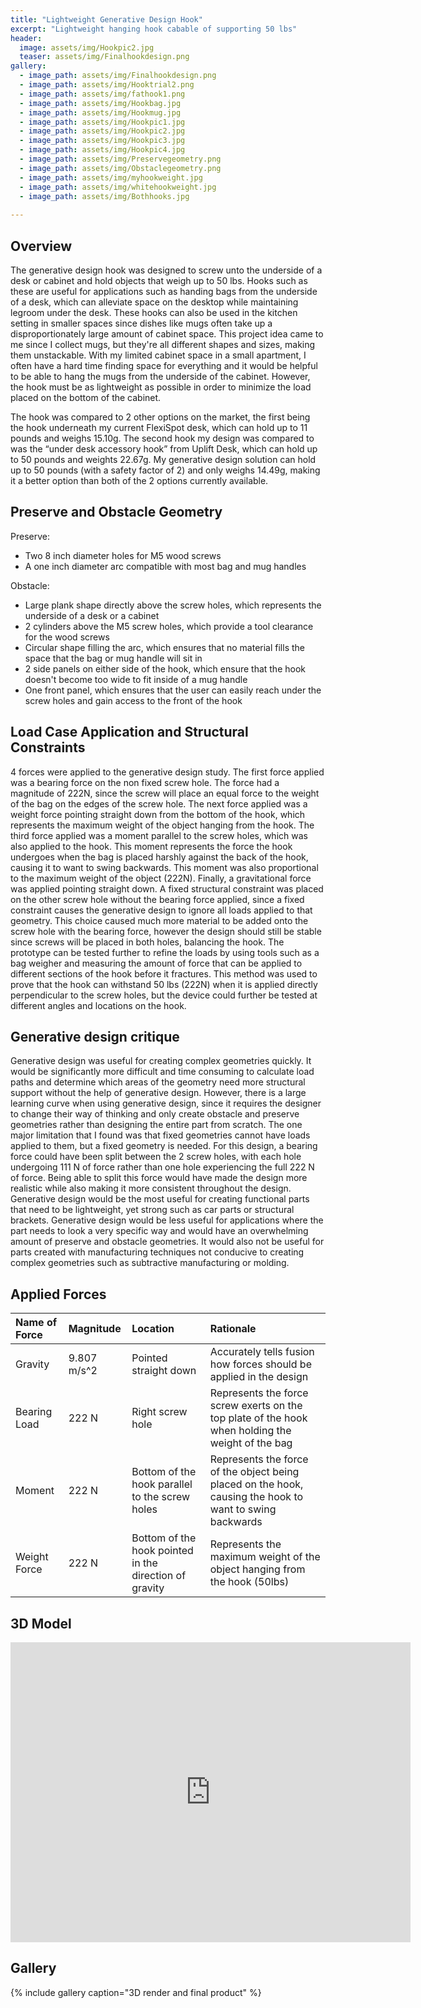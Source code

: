 ```yaml
---
title: "Lightweight Generative Design Hook"
excerpt: "Lightweight hanging hook cabable of supporting 50 lbs"
header:
  image: assets/img/Hookpic2.jpg
  teaser: assets/img/Finalhookdesign.png
gallery:
  - image_path: assets/img/Finalhookdesign.png
  - image_path: assets/img/Hooktrial2.png
  - image_path: assets/img/fathook1.png
  - image_path: assets/img/Hookbag.jpg
  - image_path: assets/img/Hookmug.jpg
  - image_path: assets/img/Hookpic1.jpg
  - image_path: assets/img/Hookpic2.jpg
  - image_path: assets/img/Hookpic3.jpg
  - image_path: assets/img/Hookpic4.jpg
  - image_path: assets/img/Preservegeometry.png
  - image_path: assets/img/Obstaclegeometry.png
  - image_path: assets/img/myhookweight.jpg
  - image_path: assets/img/whitehookweight.jpg
  - image_path: assets/img/Bothhooks.jpg
   
---
```


## Overview

The generative design hook was designed to screw unto the underside of a desk or cabinet and hold objects that weigh up to 50 lbs. Hooks such as these are useful for applications such as handing bags from the underside of a desk, which can alleviate space on the desktop while maintaining legroom under the desk. These hooks can also be used in the kitchen setting in smaller spaces since dishes like mugs often take up a disproportionately large amount of cabinet space. This project idea came to me since I collect mugs, but they're all different shapes and sizes, making them unstackable. With my limited cabinet space in a small apartment, I often have a hard time finding space for everything and it would be helpful to be able to hang the mugs from the underside of the cabinet. However, the hook must be as lightweight as possible in order to minimize the load placed on the bottom of the cabinet. 

The hook was compared to 2 other options on the market, the first being the hook underneath my current FlexiSpot desk, which can hold up to 11 pounds and weighs 15.10g. The second hook my design was compared to was the “under desk accessory hook” from Uplift Desk, which can hold up to 50 pounds and weights 22.67g. My generative design solution can hold up to 50 pounds (with a safety factor of 2) and only weighs 14.49g, making it a better option than both of the 2 options currently available. 

## Preserve and Obstacle Geometry

Preserve: 

* Two 8 inch diameter holes for M5 wood screws  
* A one inch diameter arc compatible with most bag and mug handles

Obstacle:

* Large plank shape directly above the screw holes, which represents the underside of a desk or a cabinet  
* 2 cylinders above the M5 screw holes, which provide a tool clearance for the wood screws  
* Circular shape filling the arc, which ensures that no material fills the space that the bag or mug handle will sit in  
* 2 side panels on either side of the hook, which ensure that the hook doesn't become too wide to fit inside of a mug handle  
* One front panel, which ensures that the user can easily reach under the screw holes and gain access to the front of the hook

## Load Case Application and Structural Constraints

4 forces were applied to the generative design study. The first force applied was a bearing force on the non fixed screw hole. The force had a magnitude of 222N, since the screw will place an equal force to the weight of the bag on the edges of the screw hole. The next force applied was a weight force pointing straight down from the bottom of the hook, which represents the maximum weight of the object hanging from the hook. The third force applied was a moment parallel to the screw holes, which was also applied to the hook. This moment represents the force the hook undergoes when the bag is placed harshly against the back of the hook, causing it to want to swing backwards. This moment was also proportional to the maximum weight of the object (222N). Finally, a gravitational force was applied pointing straight down. A fixed structural constraint was placed on the other screw hole without the bearing force applied, since a fixed constraint causes the generative design to ignore all loads applied to that geometry. This choice caused much more material to be added onto the screw hole with the bearing force, however the design should still be stable since screws will be placed in both holes, balancing the hook. The prototype can be tested further to refine the loads by using tools such as a bag weigher and measuring the amount of force that can be applied to different sections of the hook before it fractures. This method was used to prove that the hook can withstand 50 lbs (222N) when it is applied directly perpendicular to the screw holes, but the device could further be tested at different angles and locations on the hook. 

## Generative design critique

Generative design was useful for creating complex geometries quickly. It would be significantly more difficult and time consuming to calculate load paths and determine which areas of the geometry need more structural support without the help of generative design. However, there is a large learning curve when using generative design, since it requires the designer to change their way of thinking and only create obstacle and preserve geometries rather than designing the entire part from scratch. The one major limitation that I found was that fixed geometries cannot have loads applied to them, but a fixed geometry is needed. For this design, a bearing force could have been split between the 2 screw holes, with each hole undergoing 111 N of force rather than one hole experiencing the full 222 N of force. Being able to split this force would have made the design more realistic while also making it more consistent throughout the design. Generative design would be the most useful for creating functional parts that need to be lightweight, yet strong such as car parts or structural brackets. Generative design would be less useful for applications where the part needs to look a very specific way and would have an overwhelming amount of preserve and obstacle geometries. It would also not be useful for parts created with manufacturing techniques not conducive to creating complex geometries such as subtractive manufacturing or molding.   

## Applied Forces

| Name of Force | Magnitude | Location | Rationale |
| :---- | :---- | :---- | :---- |
| Gravity | 9.807 m/s^2 | Pointed straight down | Accurately tells fusion how forces should be applied in the design |
| Bearing Load | 222 N | Right screw hole | Represents the force screw exerts on the top plate of the hook when holding the weight of the bag |
| Moment | 222 N | Bottom of the hook parallel to the screw holes | Represents the force of the object being placed on the hook, causing the hook to want to swing backwards |
| Weight Force | 222 N | Bottom of the hook pointed in the direction of gravity | Represents the maximum weight of the object hanging from the hook (50lbs) |

## 3D Model

<iframe src="https://vanderbilt643.autodesk360.com/shares/public/SH286ddQT78850c0d8a48bf3b11b8c7c97be?mode=embed" width="640" height="480" allowfullscreen="true" webkitallowfullscreen="true" mozallowfullscreen="true"  frameborder="0"></iframe>

## Gallery

{% include gallery caption="3D render and final product" %}

